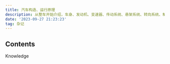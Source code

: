 ```yaml
---
title: 汽车构造、运行原理
description: 从整车开始介绍，车身、发动机、变速器、传动系统、悬架系统、转向系统、制动系统、电气电子、车轮轮胎、电力驱动、设计构造流程等方面深入了解我们的爱车
date: '2023-09-27 21:23:23'
tag: 杂记
---
```


## Contents
Knowledge